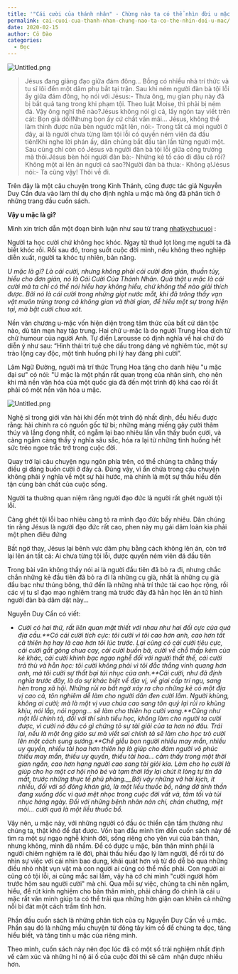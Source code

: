 ```yaml
---
title: '"Cái cười của thánh nhân" - Chừng nào ta có thể nhìn đời u mặc'
permalink: cai-cuoi-cua-thanh-nhan-chung-nao-ta-co-the-nhin-doi-u-mac/
date: 2020-02-15
author: Cô Đào
categories:
  - Đọc
---
```


![Untitled.png](/images/f6f3278a-951d-48d4-97c3-e4da0f5dee01/Untitled_1.png)

> Jésus đang giảng đạo giữa đám đông... Bỗng có nhiều nhà trí thức và tu sĩ lôi đến một dâm phụ bắt tại trận. Sau khi ném người đàn bà tội lỗi ấy giữa đám đông, họ nói với Jésus:- Thưa ông, mụ gian phụ này đã bị bắt quả tang trong khi phạm tội. Theo luật Moise, thì phải bị ném đá. Vậy ông nghĩ thế nào?Jésus không nói gì cả, lấy ngón tay viết trên cát: Bọn giả dối!Nhưng bọn ấy cứ chất vấn mãi... Jésus, không thể làm thinh được nữa bèn ngước mặt lên, nói:- Trong tất cả mọi người ở đây, ai là người chưa từng làm tội lỗi có quyền ném viên đá đầu tiên!Khi nghe lời phán ấy, dân chúng bắt đầu tản lần từng người một. Sau cùng chỉ còn có Jésus và người đàn bà tội lỗi giữa công trường mà thôi.Jésus bèn hỏi người đàn bà:- Những kẻ tố cáo đi đâu cả rồi? Không một ai lên án ngươi cả sao?Người đàn bà thưa:- Không ạ!Jésus nói:- Ta cũng vậy! Thôi về đi.

Trên đây là một câu chuyện trong Kinh Thánh, cũng được tác giả Nguyễn Duy Cần đưa vào làm thí dụ cho định nghĩa u mặc mà ông đã phân tích ở những trang đầu cuốn sách.

**Vậy u mặc là gì?**

Mình xin trích dẫn một đoạn bình luận như sau từ trang [nhatkychucuoi](https://www.nhatkychucuoi.com/2017/05/u-mac-la-gi.html?ref=duongdao.family) :

Người ta học cười chứ không học khóc. Ngay từ thuở lọt lòng mẹ người ta đã biết khóc rồi. Rồi sau đó, trong suốt cuộc đời mình, nếu không theo nghiệp diễn xuất, người ta khóc tự nhiên, bản năng.

_U mặc là gì? Là cái cười, nhưng không phải cái cười đơn giản, thuần túy, hiểu cho đơn giản, nó là Cái Cười Của Thánh Nhân. Quả thật u mặc là cái cười mà ta chỉ có thể nói hiểu hay không hiểu, chứ không thể nào giải thích được. Bởi nó là cái cười trong những giọt nước mắt, khi đã trông thấy vạn vật muôn trùng trong cả không gian và thời gian, để hiểu một sự trong hiện tại, mà bật cười chua xót._

Nền văn chương u-mặc vốn hiện diện trong tâm thức của bất cứ dân tộc nào, dù tản mạn hay tập trung. Hai chữ u-mặc là do người Trung Hoa dịch từ chữ humour của người Anh. Tự điển Larousse có định nghĩa về hai chữ đó diễn ý như sau: “Hình thái trí tuệ che dấu trong dáng vẻ nghiêm túc, một sự trào lộng cay độc, một tình huống phi lý hay đáng phì cười”.

Lâm Ngữ Đường, người mà trí thức Trung Hoa tặng cho danh hiệu "u mặc đại sư" có nói: "U mặc là một phần rất quan trọng của nhân sinh, cho nên khi mà nền văn hóa của một quốc gia đã đến một trình độ khá cao rồi ắt phải có một nền văn hóa u mặc.

![Untitled.png](/images/f6f3278a-951d-48d4-97c3-e4da0f5dee01/Untitled_2.png)

Nghệ sĩ trong giới văn hài khi đến một trình độ nhất định, đều hiểu được rằng: hài chính ra có nguồn gốc từ bi; những mảng miếng gây cười thâm thúy và lắng đọng nhất, có ngẫm lại bao nhiêu lần vẫn thấy buồn cười, và càng ngẫm càng thấy ý nghĩa sâu sắc, hóa ra lại từ những tình huống hết sức tréo ngoe trắc trở trong cuộc đời.

Quay trở lại câu chuyện ngụ ngôn phía trên, có thể chúng ta chẳng thấy điều gì đáng buồn cười ở đây cả. Đúng vậy, vì ẩn chứa trong câu chuyện không phải ý nghĩa về một sự hài hước, mà chính là một sự thấu hiểu đến tận cùng bản chất của cuộc sống.

Người ta thường quan niệm rằng người đạo đức là người rất ghét người tội lỗi.

Càng ghét tội lỗi bao nhiêu càng tỏ ra mình đạo đức bấy nhiêu. Dân chúng tin rằng Jésus là người đạo đức rất cao, phen này mụ gái dâm loàn kia phải một phen điêu đứng

Bất ngờ thay, Jésus lại bênh vực dâm phụ bằng cách không lên án, còn trở lại lên án tất cả: Ai chưa từng tội lỗi, được quyền ném viên đá đầu tiên

Trong bài văn không thấy nói ai là người đầu tiên đã bỏ ra đi, nhưng chắc chắn những kẻ đầu tiên đã bỏ ra đi là những cụ già, nhất là những cụ già đầu bạc như thúng bông, thứ đến là những nhà trí thức tài cao học rộng, rồi các vị tu sĩ đạo mạo nghiêm trang mà trước đây đã hằn học lên án tử hình người đàn bà dâm dật này...

Nguyễn Duy Cần có viết:

- _Cười có hai thứ, rất liên quan mật thiết với nhau như hai đối cực của quả địa cầu.**Có cái cười tích cực: tôi cười vì tôi cao hơn anh, cao hơn tất cả thiên hạ hay là cao hơn tôi lúc trước. Lại cũng có cái cười tiêu cực, cái cười gắt gỏng chua cay, cái cười buồn bã, cười về chỗ thấp kém của kẻ khác, cái cười khinh bạc ngạo nghễ đối với người thất thế, cái cười trả thù và hằn học: tôi cười không phải vì tôi đắc thắng vinh quang hơn anh, mà tôi cười sự thất bại tủi nhục của anh.**Cái cười, như đã định nghĩa trước đây, là do sự khác biệt về địa vị, về giai cấp trí ngu, sang hèn trong xã hội. Những rủi ro bất ngờ xảy ra cho những kẻ có một địa vị cao cả, tôn nghiêm dễ làm cho người dân đen cười lắm. Người khùng, không ai cười; mà là một vị vua chúa cao sang tôn quý lại rủi ro khùng khịu, nói lắp, nói ngọng... sẽ làm cho thiên hạ cười vang.**Cũng như một lỗi chính tả, đối với thí sinh tiểu học, không làm cho người ta cười được, vì cười nó đâu có gì chứng tỏ sự tài giỏi của ta hơn nó đâu. Trái lại, nếu là một ông giáo sư mà viết sai chính tả sẽ làm cho học trò cười lên một cách sung sướng.**Chế giễu bọn người nhiều may mắn, nhiều uy quyền, nhiều tài hoa hơn thiên hạ là giúp cho đám người vô phúc thiếu may mắn, thiếu uy quyền, thiếu tài hoa... cảm thấy trong một thời gian ngắn, cao hơn hạng người cao sang tài giỏi kia. Làm cho họ cười là giúp cho họ một cơ hội nhỏ bé và tạm thời lấy lại chút ít lòng tự tin đã mất, trước những thực tế phũ phàng.\_\_Bởi vậy những vở hài kịch, ít nhiều, đối với số đông khán giả, là một liều thuốc bổ, nâng đỡ tinh thần đang xuống dốc vì quá mệt nhọc trong cuộc đời vất vả, tăm tối và tủi nhục hàng ngày. Đối với những bệnh nhân nản chí, chán chường, mệt mỏi... cười quả là một liều thuốc bổ._

Vậy nên, u mặc này, với những người có đầu óc thiển cận tầm thường như chúng ta, thật khó để đạt được. Vốn ban đầu mình tìm đến cuốn sách này để tìm ra một sự ngạo nghễ khinh đời, sống riêng cho yên vui của bản thân, nhưng không, mình đã nhầm. Để có được u mặc, bản thân mình phải là người chiêm nghiệm ra lẽ đời, phải thấu hiểu đạo lý làm người, để rồi từ đó nhìn sự việc với cái nhìn bao dung, khái quát hơn và từ đó dễ bỏ qua những điều nhỏ nhặt vụn vặt mà con người ai cũng có thể mắc phải. Con người ai cũng có tội lỗi, ai cũng mắc sai lầm, vậy hà cớ chi mình "cười người hôm trước hôm sau người cười" mà chi. Qua mỗi sự việc, chúng ta chỉ nên ngẫm, hiểu, để rút kinh nghiệm cho bản thân mình, phải chăng đó chính là cái u mặc rất văn minh giúp ta có thể trải qua những hờn giận oan khiên cả những nỗi bi đát một cách trầm tĩnh hơn.

Phần đầu cuốn sách là những phân tích của cụ Nguyễn Duy Cần về u mặc. Phần sau đó là những mẩu chuyện từ đông tây kim cổ để chúng ta đọc, tăng hiểu biết, và tăng tính u mặc của riêng mình.

Theo mình, cuốn sách này nên đọc lúc đã có một số trải nghiệm nhất định về cảm xúc và những hỉ nộ ái ố của cuộc đời thì sẽ cảm  nhận được nhiều hơn.
